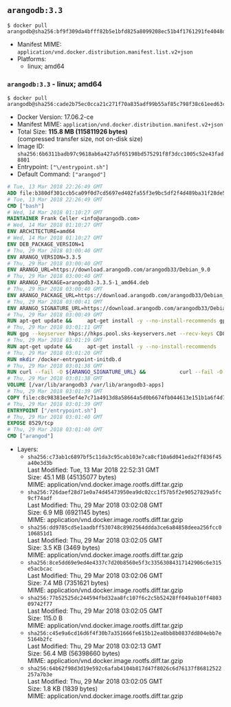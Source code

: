 ## `arangodb:3.3`

```console
$ docker pull arangodb@sha256:bf9f309da4bfff82b5e1bfd825a8099208ec51b4f1761291fe4048df58836fe1
```

-	Manifest MIME: `application/vnd.docker.distribution.manifest.list.v2+json`
-	Platforms:
	-	linux; amd64

### `arangodb:3.3` - linux; amd64

```console
$ docker pull arangodb@sha256:cade2b75ec0cca21c271f70a835adf99b55af85c798f38c61eed63c722558322
```

-	Docker Version: 17.06.2-ce
-	Manifest MIME: `application/vnd.docker.distribution.manifest.v2+json`
-	Total Size: **115.8 MB (115811926 bytes)**  
	(compressed transfer size, not on-disk size)
-	Image ID: `sha256:6b6311badb97c9618ab6a427a5f65198bd575291f8f3dcc1005c52e43fad8801`
-	Entrypoint: `["\/entrypoint.sh"]`
-	Default Command: `["arangod"]`

```dockerfile
# Tue, 13 Mar 2018 22:26:49 GMT
ADD file:b380df301ccb5ca09f0d7cd5697ed402fa55f3e9bc5df2f4d489ba31f28de58a in / 
# Tue, 13 Mar 2018 22:26:49 GMT
CMD ["bash"]
# Wed, 14 Mar 2018 01:10:27 GMT
MAINTAINER Frank Celler <info@arangodb.com>
# Wed, 14 Mar 2018 01:10:27 GMT
ENV ARCHITECTURE=amd64
# Wed, 14 Mar 2018 01:10:27 GMT
ENV DEB_PACKAGE_VERSION=1
# Thu, 29 Mar 2018 03:00:40 GMT
ENV ARANGO_VERSION=3.3.5
# Thu, 29 Mar 2018 03:00:40 GMT
ENV ARANGO_URL=https://download.arangodb.com/arangodb33/Debian_9.0
# Thu, 29 Mar 2018 03:00:40 GMT
ENV ARANGO_PACKAGE=arangodb3-3.3.5-1_amd64.deb
# Thu, 29 Mar 2018 03:00:40 GMT
ENV ARANGO_PACKAGE_URL=https://download.arangodb.com/arangodb33/Debian_9.0/amd64/arangodb3-3.3.5-1_amd64.deb
# Thu, 29 Mar 2018 03:00:41 GMT
ENV ARANGO_SIGNATURE_URL=https://download.arangodb.com/arangodb33/Debian_9.0/amd64/arangodb3-3.3.5-1_amd64.deb.asc
# Thu, 29 Mar 2018 03:00:49 GMT
RUN apt-get update &&     apt-get install -y --no-install-recommends gpg dirmngr     &&     rm -rf /var/lib/apt/lists/*
# Thu, 29 Mar 2018 03:01:11 GMT
RUN gpg --keyserver hkps://hkps.pool.sks-keyservers.net --recv-keys CD8CB0F1E0AD5B52E93F41E7EA93F5E56E751E9B
# Thu, 29 Mar 2018 03:01:19 GMT
RUN apt-get update &&     apt-get install -y --no-install-recommends         libjemalloc1         ca-certificates         pwgen         curl     &&     rm -rf /var/lib/apt/lists/*
# Thu, 29 Mar 2018 03:01:20 GMT
RUN mkdir /docker-entrypoint-initdb.d
# Thu, 29 Mar 2018 03:01:38 GMT
RUN curl --fail -O ${ARANGO_SIGNATURE_URL} &&           curl --fail -O ${ARANGO_PACKAGE_URL} &&             gpg --verify ${ARANGO_PACKAGE}.asc &&     (echo arangodb3 arangodb3/password password test | debconf-set-selections) &&     (echo arangodb3 arangodb3/password_again password test | debconf-set-selections) &&     DEBIAN_FRONTEND="noninteractive" dpkg -i ${ARANGO_PACKAGE} &&     rm -rf /var/lib/arangodb3/* &&     sed -ri         -e 's!127\.0\.0\.1!0.0.0.0!g'         -e 's!^(file\s*=).*!\1 -!'         -e 's!^#\s*uid\s*=.*!uid = arangodb!'         -e 's!^#\s*gid\s*=.*!gid = arangodb!'         /etc/arangodb3/arangod.conf     &&     rm -f ${ARANGO_PACKAGE}*
# Thu, 29 Mar 2018 03:01:38 GMT
VOLUME [/var/lib/arangodb3 /var/lib/arangodb3-apps]
# Thu, 29 Mar 2018 03:01:39 GMT
COPY file:c8c98381ee5ef4e7c71a4913d8a58664a5d0b6674fb044613e151b1a6f4d73ac in /entrypoint.sh 
# Thu, 29 Mar 2018 03:01:39 GMT
ENTRYPOINT ["/entrypoint.sh"]
# Thu, 29 Mar 2018 03:01:40 GMT
EXPOSE 8529/tcp
# Thu, 29 Mar 2018 03:01:40 GMT
CMD ["arangod"]
```

-	Layers:
	-	`sha256:c73ab1c6897bf5c11da3c95cab103e7ca8cf10a6d041eda2ff836f45a40e3d3b`  
		Last Modified: Tue, 13 Mar 2018 22:52:31 GMT  
		Size: 45.1 MB (45135077 bytes)  
		MIME: application/vnd.docker.image.rootfs.diff.tar.gzip
	-	`sha256:726daef28d71e0a74d45473950ea9dc02cc1f57b5f2e90527829a5fc9cf74adf`  
		Last Modified: Thu, 29 Mar 2018 03:02:08 GMT  
		Size: 6.9 MB (6921145 bytes)  
		MIME: application/vnd.docker.image.rootfs.diff.tar.gzip
	-	`sha256:dd9785cd5e1aadbff530748c8902564ddda3ce6a84858deea256fcc0106851d1`  
		Last Modified: Thu, 29 Mar 2018 03:02:05 GMT  
		Size: 3.5 KB (3469 bytes)  
		MIME: application/vnd.docker.image.rootfs.diff.tar.gzip
	-	`sha256:8ce5dd69e9ed4e4337c7d20b8560e5f3c33563084317142906c6e315e5acbcac`  
		Last Modified: Thu, 29 Mar 2018 03:02:06 GMT  
		Size: 7.4 MB (7351621 bytes)  
		MIME: application/vnd.docker.image.rootfs.diff.tar.gzip
	-	`sha256:77b52525dc244594fbd32aa8fc107f6c2c5b52428ff049ab10ff480309742f77`  
		Last Modified: Thu, 29 Mar 2018 03:02:05 GMT  
		Size: 115.0 B  
		MIME: application/vnd.docker.image.rootfs.diff.tar.gzip
	-	`sha256:c45e9a6cd16d6f4f30b7a351666fe615b12ea8bb8b0837dd804ebb7e5164b2fc`  
		Last Modified: Thu, 29 Mar 2018 03:02:13 GMT  
		Size: 56.4 MB (56398660 bytes)  
		MIME: application/vnd.docker.image.rootfs.diff.tar.gzip
	-	`sha256:64b62f98d3d19e592c6afab4104b817d47f8026c6d76137f86812522257a7b3e`  
		Last Modified: Thu, 29 Mar 2018 03:02:05 GMT  
		Size: 1.8 KB (1839 bytes)  
		MIME: application/vnd.docker.image.rootfs.diff.tar.gzip
